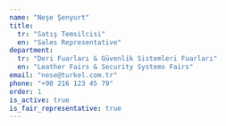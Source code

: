 ```yaml
---
name: "Neşe Şenyurt"
title:
  tr: "Satış Temsilcisi"
  en: "Sales Representative"
department:
  tr: "Deri Fuarları & Güvenlik Sistemleri Fuarları"
  en: "Leather Fairs & Security Systems Fairs"
email: "nese@turkel.com.tr"
phone: "+90 216 123 45 79"
order: 1
is_active: true
is_fair_representative: true
---
```



